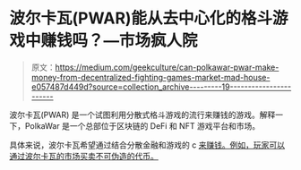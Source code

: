 # 波尔卡瓦(PWAR)能从去中心化的格斗游戏中赚钱吗？—市场疯人院

> 原文：<https://medium.com/geekculture/can-polkawar-pwar-make-money-from-decentralized-fighting-games-market-mad-house-e057487d449d?source=collection_archive---------19----------------------->

波尔卡瓦(PWAR) 是一个试图利用分散式格斗游戏的流行来赚钱的游戏。解释一下，PolkaWar 是一个总部位于区块链的 DeFi 和 NFT 游戏平台和市场。

具体来说，波尔卡瓦希望通过结合分散金融和游戏的 c [来赚钱。例如，玩家可以通过波尔卡瓦的市场买卖不可伪造的代币。](https://polkawar.com/)